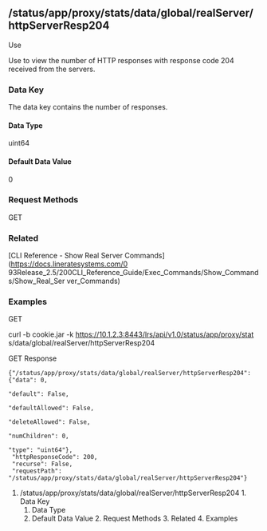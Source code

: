 ## /status/app/proxy/stats/data/global/realServer/httpServerResp204

Use

Use to view the number of HTTP responses with response code 204 received from
the servers.

### Data Key

The data key contains the number of responses.

#### Data Type

uint64

#### Default Data Value

0

### Request Methods

GET

### Related

[CLI Reference - Show Real Server Commands](https://docs.lineratesystems.com/0
93Release_2.5/200CLI_Reference_Guide/Exec_Commands/Show_Commands/Show_Real_Ser
ver_Commands)

### Examples

GET

curl -b cookie.jar -k https://10.1.2.3:8443/lrs/api/v1.0/status/app/proxy/stat
s/data/global/realServer/httpServerResp204

GET Response

    
    {"/status/app/proxy/stats/data/global/realServer/httpServerResp204": {"data": 0,
                                                                           "default": False,
                                                                           "defaultAllowed": False,
                                                                           "deleteAllowed": False,
                                                                           "numChildren": 0,
                                                                           "type": "uint64"},
     "httpResponseCode": 200,
     "recurse": False,
     "requestPath": "/status/app/proxy/stats/data/global/realServer/httpServerResp204"}
    

  1. /status/app/proxy/stats/data/global/realServer/httpServerResp204
    1. Data Key
      1. Data Type
      2. Default Data Value
    2. Request Methods
    3. Related
    4. Examples

